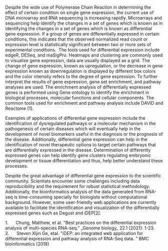 Despite the wide use of Polymerase Chain Reaction in determining the effect of certain condition on single gene expression, the current use of DNA microarray and RNA sequencing is increasing rapidly. Microarrays and sequencing help identify the changes in a set of genes which is known as in identifying the changes in a set of genes which is known as differential gene expression. If a group of genes are differentially expressed in certain conditions, this indicates that the observed normalized read count or expression level is statistically significant between two or more sets of experimental conditions.  The tools used for differential expression include edgeR, DESeq, and maSigPro. Heatmaps and clustering are commonly used to visualize gene expression, data are usually displayed as a grid. The change of gene expression, known as upregulation, or the decrease in gene expression known as downregulation is displayed by different box colors and the color intensity refers to the degree of gene expression. To further interpret the results of gene expression, gene set enrichment, and pathway analyses are used. The enrichment analysis of differentially expressed genes is performed using Gene ontology to identify the enrichment in biological processes, molecular functions and cellular components. The common tools used for enrichment and pathway analysis include DAVID and Reactome [1].

Examples of applications of differential gene expression include the identification of dysregulated pathways or a molecular mechanism in the pathogenesis of certain diseases which will eventually help in the development of novel biomarkers useful in the diagnosis or the prognosis of the disease. Additionally, differential gene expression can help in the identification of novel therapeutic options to target certain pathways that are differentially expressed in the disease. Determination of differently expressed genes can help identify gene clusters regulating embryonic development or tissue differentiation and thus, help better understand these processes.

Despite the great advantage of differential gene expression to the scientific community. Scientists encounter some challenges including data reproducibility and the requirement for robust statistical methodology. Additionally, the bioinformatics analysis of the data generated from RNA-seq is time-consuming specially for biologists without computational background. However, some user-friendly web applications are currently available to facilitate the identification and visualization of the differentially expressed genes such as Degust and iDEP[2]. 

<!--[if !supportLists]-->1.      <!--[endif]-->Chung, Matthew, et al. "Best practices on the differential expression analysis of multi-species RNA-seq." _Genome biology_ 22.1 (2021): 1-23.

<!--[if !supportLists]-->2.      <!--[endif]-->Steven Xijin Ge, etal. "iDEP: an integrated web application for differential expression and pathway analysis of RNA-Seq data. " BMC bioinformatics (2018)
